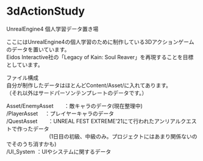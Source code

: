 # 3dActionStudy

UnrealEngine4 個人学習データ置き場

ここにはUnrealEngine4の個人学習のために制作している3Dアクションゲームのデータを置いています。  
Eidos Interactive社の「Legacy of Kain: Soul Reaver」を再現することを目標としています。  

ファイル構成  
自分が制作したデータはほとんどContent/Asset/に入れてあります。  
（それ以外はサードパーソンテンプレートのデータです。）  

Asset/EnemyAsset　　：敵キャラのデータ(現在整理中)  
     /PlayerAsset　 ：プレイヤーキャラのデータ  
     /QuestAsset　　：UNREAL FEST EXTREME’21にて行われたアンリアルクエストで作ったデータ  
      　　　　　　　　(1日目の初級、中級のみ。プロジェクトにはあまり関係ないのでそのうち消すかも)  
     /UI_System     ：UIやシステムに関するデータ  
